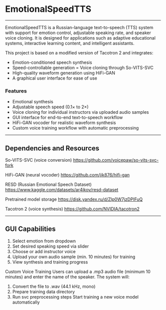 # EmotionalSpeedTTS
---

EmotionalSpeedTTS is a Russian-language text-to-speech (TTS) system with support for emotion control, adjustable speaking rate, and speaker voice cloning. It is designed for applications such as adaptive educational systems, interactive learning content, and intelligent assistants.


This project is based on a modified version of Tacotron 2 and integrates:
- Emotion-conditioned speech synthesis
- Speed-controllable generation
= Voice cloning through So-VITS-SVC
- High-quality waveform generation using HiFi-GAN
- A graphical user interface for ease of use


### Features
- Emotional synthesis
- Adjustable speech speed (0.1× to 2×)
- Voice cloning for individual instructors via uploaded audio samples
- GUI interface for end-to-end text-to-speech workflow
- HiFi-GAN vocoder for realistic waveform synthesis
- Custom voice training workflow with automatic preprocessing


---


## Dependencies and Resources
So-VITS-SVC (voice conversion) https://github.com/voicepaw/so-vits-svc-fork

HiFi-GAN (neural vocoder) https://github.com/jik876/hifi-gan

RESD (Russian Emotional Speech Dataset) https://www.kaggle.com/datasets/ar4ikov/resd-dataset

Pretrained model storage https://disk.yandex.ru/d/Zlp0W7jzDPlFuQ

Tacotron 2 (voice synthesis) https://github.com/NVIDIA/tacotron2


---


## GUI Capabilities
1. Select emotion from dropdown
2. Set desired speaking speed via slider
3. Choose or add instructor voice
4. Upload your own audio sample (min. 10 minutes) for training
5. View synthesis and training progress

Custom Voice Training
Users can upload a .mp3 audio file (minimum 10 minutes) and enter the name of the speaker. The system will:
1. Convert the file to .wav (44.1 kHz, mono)
2. Prepare training data directory
3. Run svc preprocessing steps
Start training a new voice model automatically
